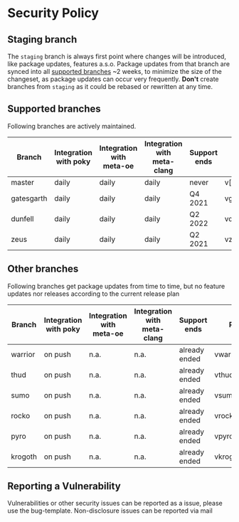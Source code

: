 # Security Policy

## Staging branch

The `staging` branch is always first point where changes will be introduced, like package updates, features a.s.o.
Package updates from that branch are synced into all [supported branches](#supported-branches) ~2 weeks, to minimize the
size of the changeset, as package updates can occur very frequently.
**Don't** create branches from `staging` as it could be rebased or rewritten at any time.

## Supported branches

Following branches are actively maintained.

| Branch     | Integration with poky | Integration with meta-oe | Integration with meta-clang | Support ends | Release tag           |
| ---------- | --------------------- | ------------------------ | --------------------------- | ------------ | --------------------- |
| master     | daily                 | daily                    | daily                       | never        | v[VERSION]            |
| gatesgarth | daily                 | daily                    | daily                       | Q4 2021      | vgatesgarth_[VERSION] |
| dunfell    | daily                 | daily                    | daily                       | Q2 2022      | vdunfell_[VERSION]    |
| zeus       | daily                 | daily                    | daily                       | Q2 2021      | vzeus_[VERSION]       |

## Other branches

Following branches get package updates from time to time, but no feature updates nor releases according to the current release plan

| Branch  | Integration with poky | Integration with meta-oe | Integration with meta-clang | Support ends  | Release tag        |
| ------- | --------------------- | ------------------------ | --------------------------- | ------------- | ------------------ |
| warrior | on push               | n.a.                     | n.a.                        | already ended | vwarrior_[VERSION] |
| thud    | on push               | n.a.                     | n.a.                        | already ended | vthud_[VERSION]    |
| sumo    | on push               | n.a.                     | n.a.                        | already ended | vsumo_[VERSION]    |
| rocko   | on push               | n.a.                     | n.a.                        | already ended | vrocko_[VERSION]   |
| pyro    | on push               | n.a.                     | n.a.                        | already ended | vpyro_[VERSION]    |
| krogoth | on push               | n.a.                     | n.a.                        | already ended | vkrogoth_[VERSION] |

## Reporting a Vulnerability

Vulnerabilities or other security issues can be reported as a issue, please use the bug-template.
Non-disclosure issues can be reported via mail
